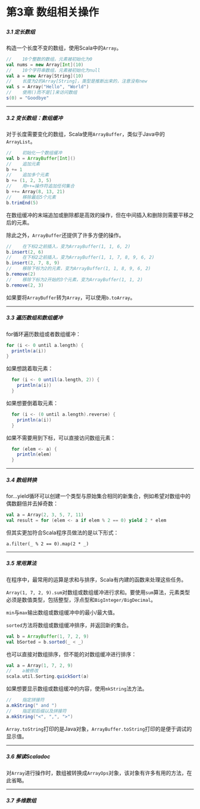 # 第3章 数组相关操作

##### 

##### 3.1 定长数组

构造一个长度不变的数组，使用Scala中的`Array`。

```scala
//    10个整数的数组，元素被初始化为0
val nums = new Array[Int](10)
//    10个字符串数组，元素被初始化为null
val a = new Array[String](10)
//    长度为2的Array[String]，类型是推断出来的，注意没有new
val s = Array("Hello", "World")
//    使用()而不是[]来访问数组
s(0) = "Goodbye"
```

---

##### 3.2 变长数组：数组缓冲

对于长度需要变化的数组，Scala使用`ArrayBuffer`，类似于Java中的`ArrayList`。

```scala
//    初始化一个数组缓冲
val b = ArrayBuffer[Int]()
//    追加元素
b += 1
//    追加多个元素
b += (1, 2, 3, 5)
//    用++=操作符追加任何集合
b ++= Array(8, 13, 21)
//    移除最后5个元素
b.trimEnd(5)
```

在数组缓冲的末端追加或删除都是高效的操作，但在中间插入和删除则需要平移之后的元素。

除此之外，`ArrayBuffer`还提供了许多方便的操作。

```scala
//    在下标2之前插入，变为ArrayBuffer(1, 1, 6, 2)
b.insert(2, 6)
//    在下标2之前插入，变为ArrayBuffer(1, 1, 7, 8, 9, 6, 2)
b.insert(2, 7, 8, 9)
//    移除下标为2的元素，变为ArrayBuffer(1, 1, 8, 9, 6, 2)
b.remove(2)
//    移除下标为2开始的3个元素，变为ArrayBuffer(1, 1, 2)
b.remove(2, 3)
```

如果要将`ArrayBuffer`转为`Array`，可以使用`b.toArray`。

---

##### 3.3 遍历数组和数组缓冲

for循环遍历数组或者数组缓冲：

```scala
for (i <- 0 until a.length) {
  println(a(i))
}
```

如果想跳着取元素：

```scala
  for (i <- 0 until(a.length, 2)) {
    println(a(i))
  }
```

如果想要倒着取元素：

```scala
  for (i <- (0 until a.length).reverse) {
    println(a(i))
  }
```

如果不需要用到下标，可以直接访问数组元素：

```scala
  for (elem <- a) {
    println(elem)
  }
```

---

##### 3.4 数组转换

for...yield循环可以创建一个类型与原始集合相同的新集合，例如希望对数组中的偶数翻倍并去掉奇数：

```scala
val a = Array(2, 3, 5, 7, 11)
val result = for (elem <- a if elem % 2 == 0) yield 2 * elem
```

但其实更加符合Scala程序员做法的是以下形式：

`a.filter(_ % 2 == 0).map(2 * _)`

---

##### 3.5 常用算法

在程序中，最常用的运算是求和与排序，Scala有内建的函数来处理这些任务。

`Array(1, 7, 2, 9).sum`对数组或数组缓冲进行求和。要使用`sum`算法，元素类型必须是数值类型，包括整型，浮点型和`BigInteger/BigDecimal`。

`min`与`max`输出数组或数组缓冲中的最小/最大值。

`sorted`方法将数组或数组缓冲排序，并返回新的集合。

```scala
val b = ArrayBuffer(1, 7, 2, 9)
val bSorted = b.sorted(_ < _)
```

也可以直接对数组排序，但不能的对数组缓冲进行排序：

```scala
val a = Array(1, 7, 2, 9)
//    a被修改
scala.util.Sorting.quickSort(a)
```

如果想要显示数组或数组缓冲的内容，使用`mkString`法方法。

```scala
//    指定拼接符
a.mkString(" and ")
//    指定前后缀以及拼接符
a.mkString("<", ",", ">")
```

`Array.toString`打印的是Java对象，`ArrayBuffer.toString`打印的是便于调试的显示值。

---

##### 3.6 解读Scaladoc

对`Array`进行操作时，数组被转换成`ArrayOps`对象，该对象有许多有用的方法，在此省略。

---

##### 3.7 多维数组





